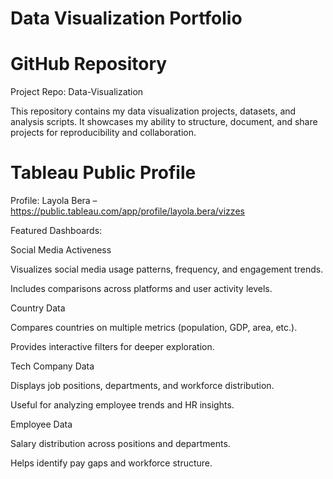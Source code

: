 # Data Visualization Portfolio
#  GitHub Repository

Project Repo: Data-Visualization

This repository contains my data visualization projects, datasets, and analysis scripts. It showcases my ability to structure, document, and share projects for reproducibility and collaboration.

# Tableau Public Profile

Profile: Layola Bera – https://public.tableau.com/app/profile/layola.bera/vizzes

Featured Dashboards:

Social Media Activeness

Visualizes social media usage patterns, frequency, and engagement trends.

Includes comparisons across platforms and user activity levels.

Country Data

Compares countries on multiple metrics (population, GDP, area, etc.).

Provides interactive filters for deeper exploration.

Tech Company Data

Displays job positions, departments, and workforce distribution.

Useful for analyzing employee trends and HR insights.

Employee Data

Salary distribution across positions and departments.

Helps identify pay gaps and workforce structure.

